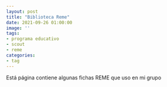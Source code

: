 ```yaml
---
layout: post
title: "Biblioteca Reme"
date: 2021-09-26 01:00:00
image: ''
tags:
- programa educativo
- scout
- reme
categories:
- tag
---
```


Está página contiene algunas fichas REME que uso en mi grupo
 

